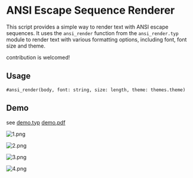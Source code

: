 # ANSI Escape Sequence Renderer

This script provides a simple way to render text with ANSI escape sequences. It uses the `ansi_render` function from the `ansi_render.typ` module to render text with various formatting options, including font, font size and theme.

contribution is welcomed!

## Usage

```typst
#ansi_render(body, font: string, size: length, theme: themes.theme)
```

## Demo

see [demo.typ](https://github.com/8LWXpg/typst-ansi_render/blob/master/demo.typ) [demo.pdf](https://github.com/8LWXpg/typst-ansi_render/blob/master/demo.pdf)

![1.png](https://github.com/8LWXpg/typst-ansi_render/blob/master/img/1.png)

![2.png](https://github.com/8LWXpg/typst-ansi_render/blob/master/img/2.png)

![3.png](https://github.com/8LWXpg/typst-ansi_render/blob/master/img/3.png)

![4.png](https://github.com/8LWXpg/typst-ansi_render/blob/master/img/4.png)
